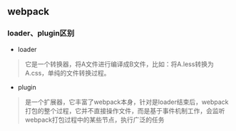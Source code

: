## webpack


### loader、plugin区别
- loader
> 它是一个转换器，将A文件进行编译成B文件，比如：将A.less转换为A.css，单纯的文件转换过程。   
- plugin
> 是一个扩展器，它丰富了webpack本身，针对是loader结束后，webpack打包的整个过程，它并不直接操作文件，而是基于事件机制工作，会监听webpack打包过程中的某些节点，执行广泛的任务   

